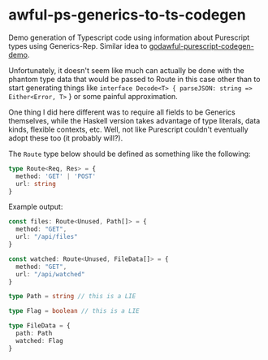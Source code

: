 # awful-ps-generics-to-ts-codegen

Demo generation of Typescript code using information about Purescript types using Generics-Rep. Similar idea to [godawful-purescript-codegen-demo](https://github.com/justinwoo/godawful-codegen-demo).

Unfortunately, it doesn't seem like much can actually be done with the phantom type data that would be passed to Route in this case other than to start generating things like `interface Decode<T> { parseJSON: string => Either<Error, T>` } or some painful approximation.

One thing I did here different was to require all fields to be Generics themselves, while the Haskell version takes advantage of type literals, data kinds, flexible contexts, etc. Well, not like Purescript couldn't eventually adopt these too (it probably will?).

The `Route` type below should be defined as something like the following:

```ts
type Route<Req, Res> = {
  method: 'GET' | 'POST'
  url: string
}
```

Example output:

```ts
const files: Route<Unused, Path[]> = {
  method: "GET",
  url: "/api/files"
}

const watched: Route<Unused, FileData[]> = {
  method: "GET",
  url: "/api/watched"
}

type Path = string // this is a LIE

type Flag = boolean // this is a LIE

type FileData = {
  path: Path
  watched: Flag
}
```